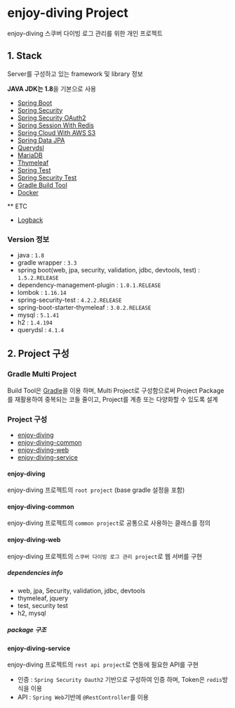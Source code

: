 # enjoy-diving Project
enjoy-diving 스쿠버 다이빙 로그 관리를 위한 개인 프로젝트

## 1. Stack
Server를 구성하고 있는 framework 및 library 정보

**JAVA JDK는 1.8**을 기본으로 사용

+ [Spring Boot](http://projects.spring.io/spring-boot/ "Spring Boot")
+ [Spring Security](http://projects.spring.io/spring-security/ "Spring Security")
+ [Spring Security OAuth2](https://projects.spring.io/spring-security-oauth/)
+ [Spring Session With Redis](https://docs.spring.io/spring-session/docs/current/reference/html5/guides/boot.html)
+ [Spring Cloud With AWS S3](http://cloud.spring.io/spring-cloud-aws/spring-cloud-aws.html)
+ [Spring Data JPA](http://projects.spring.io/spring-data-jpa/)
+ [Querydsl](http://www.querydsl.com/)
+ [MariaDB](https://mariadb.org/ "MariaDB")
+ [Thymeleaf](http://www.thymeleaf.org "Thymeleaf")
+ [Spring Test](http://docs.spring.io/spring-boot/docs/current/reference/html/boot-features-testing.html)
+ [Spring Security Test](http://docs.spring.io/spring-security/site/docs/current/reference/html/test-method.html)
+ [Gradle Build Tool](https://gradle.org)
+ [Docker](https://www.docker.com)

** ETC
+ [Logback](https://logback.qos.ch/)

### Version 정보

+ java : `1.8`
+ gradle wrapper : `3.3`
+ spring boot(web, jpa, security, validation, jdbc, devtools, test) : `1.5.2.RELEASE`
+ dependency-management-plugin : `1.0.1.RELEASE`
+ lombok : `1.16.14`
+ spring-security-test : `4.2.2.RELEASE`
+ spring-boot-starter-thymeleaf : `3.0.2.RELEASE`
+ mysql : `5.1.41`
+ h2 : `1.4.194`
+ querydsl : `4.1.4`

## 2. Project 구성

### Gradle Multi Project
Build Tool은 [Gradle](https://gradle.org)을 이용 하며, Multi Project로 구성함으로써 Project Package를 재활용하여 중복되는 코들 줄이고, Project를 계층 또는 다양화할 수 있도록 설계

### Project 구성

* [enjoy-diving](https://github.com/kbtapjm/enjoy-diving)
* [enjoy-diving-common](https://github.com/kbtapjm/enjoy-diving-common)
* [enjoy-diving-web](https://github.com/kbtapjm/enjoy-diving-web)
* [enjoy-diving-service](https://github.com/kbtapjm/enjoy-diving-service)

#### enjoy-diving
enjoy-diving 프로젝트의 `root project` (base gradle 설정을 포함)

#### enjoy-diving-common
enjoy-diving 프로젝트의 `common project`로 공통으로 사용하는 클래스를 정의

#### enjoy-diving-web
enjoy-diving 프로젝트의 `스쿠버 다이빙 로그 관리 project`로 웹 서버를 구현

##### dependencies info
* web, jpa, Security, validation, jdbc, devtools
* thymeleaf, jquery
* test, security test
* h2, mysql

##### package 구조



#### enjoy-diving-service
enjoy-diving 프로젝트의 `rest api project`로 연동에 필요한 API를 구현

* 인증 : `Spring Security Oauth2` 기반으로 구성하여 인증 하며, Token은 `redis`방식을 이용
* API : `Spring Web`기반에 `@RestController`를 이용

